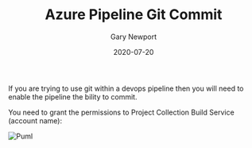 ﻿---
title : Azure Pipeline Git Commit
categories: [DevOps]
image: /images/DevOps.png
author: "Gary Newport"
date: "2020-07-20"
---

If you are trying to use git within a devops pipeline then you will need to enable the pipeline the bility to commit.

You need to grant the permissions to Project Collection Build Service (account name):


![Puml](https://raw.github.com/newportg/newportg.github.io/master/assets/PipelineGit.png)

